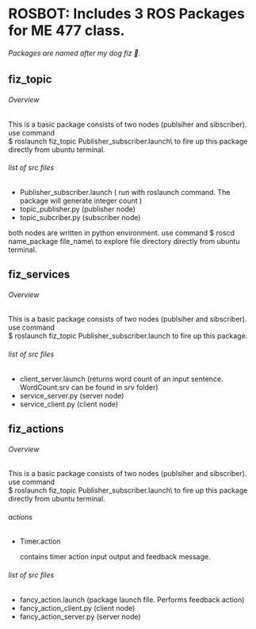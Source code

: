 # ROSBOT: Includes 3 ROS Packages for ME 477 class. 

######  Packages are named after my dog fiz :dog:. 



## fiz_topic
###### Overview 
This is a basic package consists of two nodes (publsiher and sibscriber). use command  
$ roslaunch fiz_topic Publisher_subscriber.launch\ to fire up this package directly from ubuntu terminal.      

###### list of src files
   - Publisher_subscriber.launch ( run with roslaunch command. The package will generate integer count )
   - topic_publisher.py (publisher node)
   - topic_subcriber.py (subscriber node)
   
   both nodes are written in python environment. 
   use command $ roscd name_package file_name\ to explore file directory directly from ubuntu terminal. 

## fiz_services
###### Overview 
This is a basic package consists of two nodes (publsiher and sibscriber). use command  
$ roslaunch fiz_topic Publisher_subscriber.launch to fire up this package.

###### list of src files
   - client_server.launch (returns word count of an input sentence. WordCount.srv can be found in srv folder)
   - service_server.py (server node)
   - service_client.py (client node) 
## fiz_actions
###### Overview 
This is a basic package consists of two nodes (publsiher and sibscriber). use command  
$ roslaunch fiz_topic Publisher_subscriber.launch\ to fire up this package directly from ubuntu terminal.
###### actions
   - Timer.action
     
     contains timer action input output and feedback message.  
  
###### list of src files
   - fancy_action.launch (package launch file. Performs feedback action)
   - fancy_action_client.py (client node)
   - fancy_action_server.py (server node)

